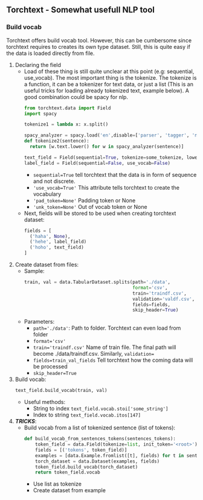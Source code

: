 ## Torchtext - Somewhat usefull NLP tool

### Build vocab
Torchtext offers build vocab tool. However, this can be cumbersome since torchtext requires to creates its own type dataset. Still, this is quite easy if the data is loaded directly from file.
1. Declaring the field
    * Load of these thing is still quite unclear at this point (e.g: sequential, use_vocab). The most important thing is the tokenize. The tokenize is a function, it can be a tokenizer for text data, or just a list (This is an useful tricks for loading already tokenized text, example below). A good combination could be spacy for nlp.
        ```Python
        from torchtext.data import Field
        import spacy

        tokenize1 = lambda x: x.split()

        spacy_analyzer = spacy.load('en',disable=['parser', 'tagger', 'ner'])
        def tokenize2(sentence):
          return [w.text.lower() for w in spacy_analyzer(sentence)]

        text_field = Field(sequential=True, tokenize=some_tokenize, lower=True)
        label_field = Field(sequential=False, use_vocab=False)
        ```    
        * ```sequential=True``` tell torchtext that the data is in form of sequence and not discrete.
        * ```'use_vocab=True'``` This attribute tells torchtext to create the vocabulary
        * ```'pad_token=None'``` Padding token or None
        * ```'unk_token=None'``` Out of vocab token or None
    * Next, fields will be stored to be used when creating torchtext dataset:
        ```python
        fields = [
          ('haha', None),
          ('hehe', label_field)
          ('hoho', text_field)
        ]
        ```
1. Create dataset from files:
    * Sample:
        ```python
        train, val = data.TabularDataset.splits(path='./data',
                                                format='csv',
                                                train='traindf.csv',
                                                validation='valdf.csv',
                                                fields=fields,
                                                skip_header=True)
        ```
    * Parameters:
        * ```path='./data'```: Path to folder. Torchtext can even load from folder
        * ```format='csv'```
        * ```train='traindf.csv'``` Name of train file. The final path will become ./data/traindf.csv. Similarly, ```validation=```
        * ```fields=train_val_fields``` Tell torchtext how the coming data will be processed
        * ```skip_header=True```
1. Build vocab:
    ```Python
    text_field.build_vocab(train, val)
    ```
    * Useful methods:
        * String to index ```text_field.vocab.stoi['some_string']```
        * Index to string ```text_field.vocab.itos[147]```
1. ***TRICKS***:
    * Build vocab from a list of tokenized sentence (list of tokens):
        ```python
        def build_vocab_from_sentences_tokens(sentences_tokens):
            token_field = data.Field(tokenize=list, init_token='<root>')
            fields = [('tokens', token_field)]
            examples = [data.Example.fromlist([t], fields) for t in sentences_tokens]
            torch_dataset = data.Dataset(examples, fields)
            token_field.build_vocab(torch_dataset)
            return token_field.vocab
        ```
        * Use list as tokenize
        * Create dataset from example
